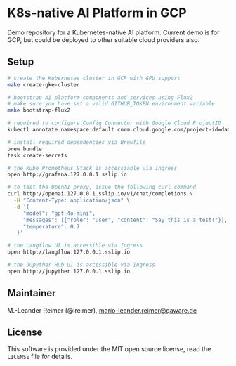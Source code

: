 # K8s-native AI Platform in GCP

Demo repository for a Kubernetes-native AI platform. Current demo is for GCP,
but could be deployed to other suitable cloud providers also.

## Setup

```bash
# create the Kubernetes cluster in GCP with GPU support
make create-gke-cluster

# bootstrap AI platform components and services using Flux2
# make sure you have set a valid GITHUB_TOKEN environment variable
make bootstrap-flux2

# required to configure Config Connector with Google Cloud ProjectID
kubectl annotate namespace default cnrm.cloud.google.com/project-id=data-engineering-lab-411011

# install required dependencies via Brewfile
brew bundle
task create-secrets

# the Kube Prometheus Stack is accessiable via Ingress
open http://grafana.127.0.0.1.sslip.io

# to test the OpenAI proxy, issue the following curl command
curl http://openai.127.0.0.1.sslip.io/v1/chat/completions \
  -H "Content-Type: application/json" \
  -d '{
     "model": "gpt-4o-mini",
     "messages": [{"role": "user", "content": "Say this is a test!"}],
     "temperature": 0.7
   }'

# the Langflow UI is accessible via Ingress
open http://langflow.127.0.0.1.sslip.io 

# the Jupyther Hub UI is accessible via Ingress
open http://jupyther.127.0.0.1.sslip.io 
```



## Maintainer

M.-Leander Reimer (@lreimer), <mario-leander.reimer@qaware.de>

## License

This software is provided under the MIT open source license, read the `LICENSE`
file for details.
